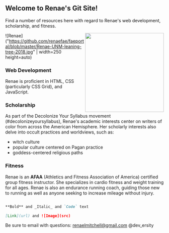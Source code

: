 ## Welcome to Renae's Git Site!

Find a number of resources here with regard to Renae's web development, scholarship, and fitness.  

<img align=right width=250 height=auto src="/faeportal/blob/master/Renae-UNM-leaning-tree-2018.jpg">

![Renae]("https://github.com/renaefae/faeportal/blob/master/Renae-UNM-leaning-tree-2018.jpg" | width=250 height=auto)

### Web Development 

Renae is proficient in HTML, CSS (particularly CSS Grid), and JavaScript.  

### Scholarship

As part of the Decolonize Your Syllabus movement (#decolonizeyoursyllabus), Renae's academic interests center on writers of color from across the American Hemisphere.  Her scholarly interests also delve into occult practices and worldviews, such as: 

- witch culture 
- popular culture centered on Pagan practice
- goddess-centered religious paths 

### Fitness 

Renae is an **AFAA** (Athletics and Fitness Association of America) certified group fitness instructor.  She specializes in cardio fitness and weight training for all ages.  Renae is also an endurance running coach, guiding those new to running as well as anyone seeking to increase mileage without injury.  



```markdown

**Bold** and _Italic_ and `Code` text 

[Link](url) and ![Image](src)
```

Be sure to email with questions: renaelmitchell@gmail.com
@dev_ersity 
